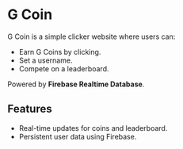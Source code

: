 
# G Coin

G Coin is a simple clicker website where users can:

- Earn G Coins by clicking.
- Set a username.
- Compete on a leaderboard.

Powered by **Firebase Realtime Database**.

## Features

- Real-time updates for coins and leaderboard.
- Persistent user data using Firebase.
